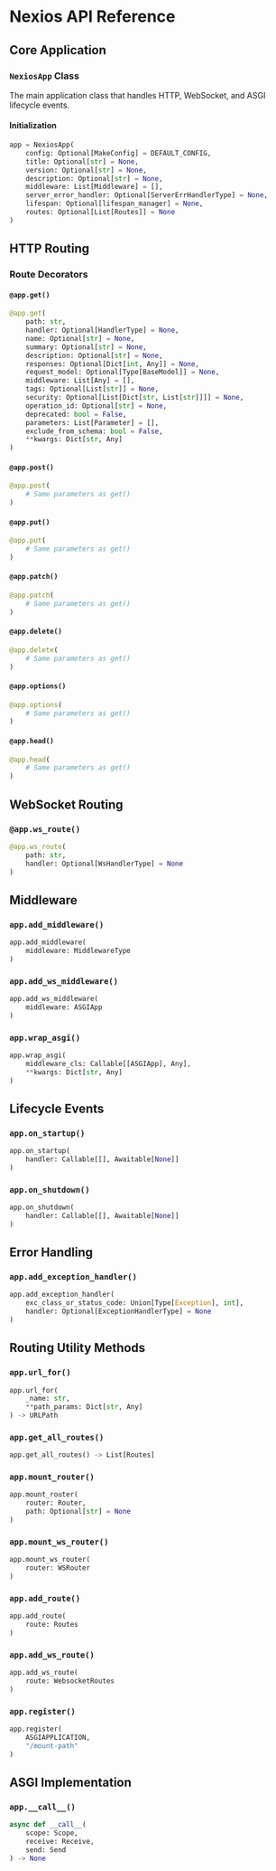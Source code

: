 # Nexios API Reference 

## Core Application 

### `NexiosApp` Class

The main application class that handles HTTP, WebSocket, and ASGI lifecycle events.

#### Initialization
```python
app = NexiosApp(
    config: Optional[MakeConfig] = DEFAULT_CONFIG,
    title: Optional[str] = None,
    version: Optional[str] = None,
    description: Optional[str] = None,
    middleware: List[Middleware] = [],
    server_error_handler: Optional[ServerErrHandlerType] = None,
    lifespan: Optional[lifespan_manager] = None,
    routes: Optional[List[Routes]] = None
)
```

## HTTP Routing 

### Route Decorators

#### `@app.get()`
```python
@app.get(
    path: str,
    handler: Optional[HandlerType] = None,
    name: Optional[str] = None,
    summary: Optional[str] = None,
    description: Optional[str] = None,
    responses: Optional[Dict[int, Any]] = None,
    request_model: Optional[Type[BaseModel]] = None,
    middleware: List[Any] = [],
    tags: Optional[List[str]] = None,
    security: Optional[List[Dict[str, List[str]]]] = None,
    operation_id: Optional[str] = None,
    deprecated: bool = False,
    parameters: List[Parameter] = [],
    exclude_from_schema: bool = False,
    **kwargs: Dict[str, Any]
)
```

#### `@app.post()`
```python
@app.post(
    # Same parameters as get()
)
```

#### `@app.put()`
```python
@app.put(
    # Same parameters as get()
)
```

#### `@app.patch()`
```python
@app.patch(
    # Same parameters as get()
)
```

#### `@app.delete()`
```python
@app.delete(
    # Same parameters as get()
)
```

#### `@app.options()`
```python
@app.options(
    # Same parameters as get()
)
```

#### `@app.head()`
```python
@app.head(
    # Same parameters as get()
)
```

## WebSocket Routing 

### `@app.ws_route()`
```python
@app.ws_route(
    path: str,
    handler: Optional[WsHandlerType] = None
)
```

## Middleware 

### `app.add_middleware()`
```python
app.add_middleware(
    middleware: MiddlewareType
)
```

### `app.add_ws_middleware()`
```python
app.add_ws_middleware(
    middleware: ASGIApp
)
```

### `app.wrap_asgi()`
```python
app.wrap_asgi(
    middleware_cls: Callable[[ASGIApp], Any],
    **kwargs: Dict[str, Any]
)
```

## Lifecycle Events 

### `app.on_startup()`
```python
app.on_startup(
    handler: Callable[[], Awaitable[None]]
)
```

### `app.on_shutdown()`
```python
app.on_shutdown(
    handler: Callable[[], Awaitable[None]]
)
```

## Error Handling 

### `app.add_exception_handler()`
```python
app.add_exception_handler(
    exc_class_or_status_code: Union[Type[Exception], int],
    handler: Optional[ExceptionHandlerType] = None
)
```

## Routing Utility Methods 

### `app.url_for()`
```python
app.url_for(
    _name: str,
    **path_params: Dict[str, Any]
) -> URLPath
```

### `app.get_all_routes()`
```python
app.get_all_routes() -> List[Routes]
```

### `app.mount_router()`
```python
app.mount_router(
    router: Router,
    path: Optional[str] = None
)
```

### `app.mount_ws_router()`
```python
app.mount_ws_router(
    router: WSRouter
)
```

### `app.add_route()`
```python
app.add_route(
    route: Routes
)
```

### `app.add_ws_route()`
```python
app.add_ws_route(
    route: WebsocketRoutes
)
```

### `app.register()`

```python
app.register(
    ASGIAPPLICATION,
    "/mount-path"
)
```

## ASGI Implementation 

### `app.__call__()`
```python
async def __call__(
    scope: Scope,
    receive: Receive,
    send: Send
) -> None
```